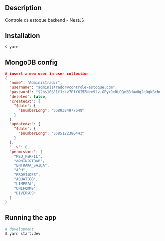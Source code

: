 
## Description

Controle de estoque backend - NestJS
## Installation

```bash
$ yarn
```

## MongoDB config

```json
# insert a new user in user collection
{
  "nome": "Administrador",
  "username": "administrador@controle-estoque.com",
  "password": "$2b$10$31fJzkv7PfY6IMZNex9lv.GPyx9eRLOQx2BHaaHg2gOqkBchnoAUO",
  "deleted": false,
  "createdAt": {
    "$date": {
      "$numberLong": "1680384977649"
    }
  },
  "updatedAt": {
    "$date": {
      "$numberLong": "1685122380443"
    }
  },
  "__v": 0,
  "permissoes": [
    "MEU_PERFIL",
    "ADMINISTRAR",
    "ENTRADA_SAIDA",
    "APH",
    "PROVISOES",
    "AQUATICO",
    "LIMPEZA",
    "UNIFORME",
    "DIVERSOS"
  ]
}
```

## Running the app

```bash
# development
$ yarn start:dev
```
